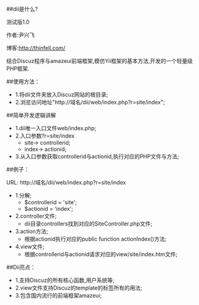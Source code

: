 ##dii是什么?

测试版1.0 

作者:尹兴飞 

博客:http://thinfell.com/

结合Discuz程序与amazeui前端框架,模仿Yii框架的基本方法,开发的一个轻量级PHP框架.

##使用方法：
* 1.将dii文件夹放入Discuz网站的根目录;
* 2.浏览访问地址"http://域名/dii/web/index.php?r=site/index";

##简单开发逻辑讲解
* 1.dii唯一入口文件web/index.php;
* 2.入口参数?r=site/index
	* site-> controllerid;
	* index-> actionid;
* 3.从入口参数获取controllerid与actionid,执行对应的PHP文件与方法;

##例子：

URL: http://域名/dii/web/index.php?r=site/index

* 1.分解;
  * $controllerid = 'site';
  * $actionid = 'index';
* 2.controller文件;
  * dii目录controllers找到对应的SiteController.php文件;
* 3.action方法;
  * 根据actionid执行对应的public function actionIndex()方法;
* 4.view文件;
  * 根据controllerid与actionid请求对应的view/site/index.htm文件;
  
##Dii亮点：
* 1.支持Discuz的所有核心函数,用户系统等;
* 2.view文件支持Discuz的template的标签所有的用法;
* 3.包含国内流行的前端框架amazeui;